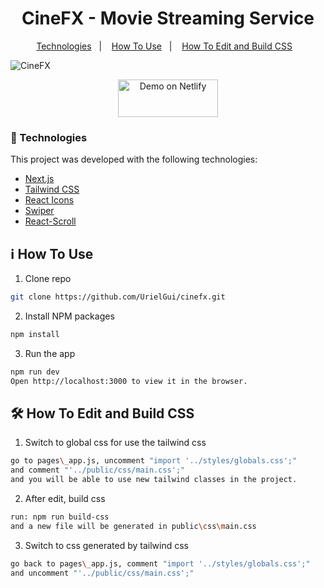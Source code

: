 <h1 align="center">CineFX - Movie Streaming Service</h1>

<p align="center">
  <a href="#rocket-technologies">Technologies</a>&nbsp;&nbsp;&nbsp;|&nbsp;&nbsp;&nbsp;
  <a href="#information_source-how-to-use">How To Use</a>&nbsp;&nbsp;&nbsp;|&nbsp;&nbsp;&nbsp;
  <a href="#hammer_and_wrench-how-to-edit-and-build-css">How To Edit and Build CSS</a>&nbsp;&nbsp;&nbsp;
</p>

![CineFX](https://i.imgur.com/NiwKfCM.jpg)

<p align="center">
  <a href="https://cinefx.vercel.app/" target="_blank">
    <img alt="Demo on Netlify" height="60px" width="160px" src="https://i.imgur.com/CoGI4YX.png">
  </a>
</p>

### :rocket: Technologies

This project was developed with the following technologies:

- [Next.js](https://nextjs.org/)
- [Tailwind CSS](https://tailwindcss.com/)
- [React Icons](https://react-icons.netlify.com/)
- [Swiper](https://swiperjs.com/)
- [React-Scroll](https://www.npmjs.com/package/react-scroll)

## :information_source: How To Use

1. Clone repo

```bash
git clone https://github.com/UrielGui/cinefx.git
```

2. Install NPM packages

```bash
npm install
```

3. Run the app

```bash
npm run dev
Open http://localhost:3000 to view it in the browser.
```

## :hammer_and_wrench: How To Edit and Build CSS

1. Switch to global css for use the tailwind css

```bash
go to pages\_app.js, uncomment "import '../styles/globals.css';"
and comment "'../public/css/main.css';"
and you will be able to use new tailwind classes in the project.
```

2. After edit, build css

```bash
run: npm run build-css
and a new file will be generated in public\css\main.css
```

3. Switch to css generated by tailwind css

```bash
go back to pages\_app.js, comment "import '../styles/globals.css';"
and uncomment "'../public/css/main.css';"
```
